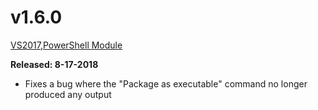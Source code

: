 # v1.6.0

[VS2017](https://marketplace.visualstudio.com/items?itemName=AdamRDriscoll.PowerShellProToolsforVisualStudio2017),[PowerShell Module](https://www.powershellgallery.com/packages/PowerShellProTools/1.6.0)  

**Released: 8-17-2018** 

- Fixes a bug where the "Package as executable" command no longer produced any output





